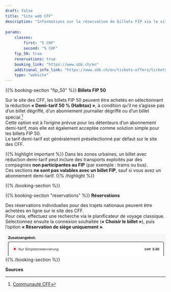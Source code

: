```yaml
---
draft: false
title: "Site web CFF"
description: "Informations sur la réservation de billets FIP via le site web des CFF."

params:
    classes:
        first: "5 CHF"
        second: "5 CHF"
    fip_50: true
    reservations: true
    booking_link: "https://www.sbb.ch/en"
    additional_info_link: "https://www.sbb.ch/en/tickets-offers/tickets/point-to-point-tickets-switzerland/seat-reservations.html"
    type: "website"
---
```


{{% booking-section "fip_50" %}}
**Billets FIP 50**

Sur le site des CFF, les billets FIP 50 peuvent être achetés en sélectionnant la réduction **« Demi-tarif 50 % (Halbtax) »**, à condition qu’il ne s’agisse pas d’un billet dégriffé, d’un abonnement journalier dégriffé ou d’un billet spécial.[^1] \
Cette option est à l’origine prévue pour les détenteurs d’un abonnement demi-tarif, mais elle est également acceptée comme solution simple pour les billets FIP 50. \
Le tarif demi-tarif est généralement présélectionné par défaut sur le site des CFF.

{{% highlight important %}}
Dans les zones urbaines, un billet avec réduction demi-tarif peut inclure des transports exploités par des compagnies **non participantes au FIP** (par exemple : trams ou bus). \
Ces sections **ne sont pas valables avec un billet FIP**, sauf si vous avez un abonnement demi-tarif.
{{% /highlight %}}

{{% /booking-section %}}

{{% booking-section "reservations" %}}
**Réservations**

Des réservations individuelles pour des trajets nationaux peuvent être achetées en ligne sur le site des CFF. \
Pour cela, effectuez une recherche via le planificateur de voyage classique. \
Sélectionnez ensuite la connexion souhaitée (**« Choisir le billet »**), puis l’option **« Réservation de siège uniquement »**.

![Réserver une place CFF](sbb_reservation.webp)
{{% /booking-section %}}

**Sources**
[^1]: [Communauté CFF](https://community.sbb.ch/d/2251-kann-man-als-fip-beg%C3%BCnstigter-tickets-weiterhin-online-mittels-halbtax-kaufen)
